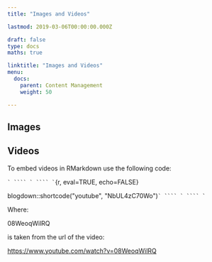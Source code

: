 ```yaml
---
title: "Images and Videos"

lastmod: 2019-03-06T00:00:00.000Z

draft: false
type: docs
maths: true	

linktitle: "Images and Videos"
menu:
  docs:
    parent: Content Management
    weight: 50

---
```


## Images

## Videos

To embed videos in RMarkdown use the following code:



`` ` ```` ` ```` ` ``{r, eval=TRUE, echo=FALSE}

blogdown::shortcode("youtube", "NbUL4zC70Wo")`` ` ```` ` ```` ` ``


Where:

08WeoqWilRQ

is taken from the url of the video:

https://www.youtube.com/watch?v=08WeoqWilRQ
